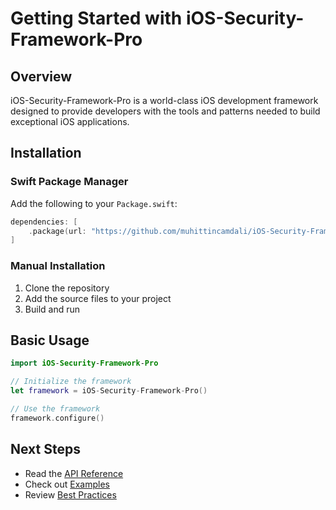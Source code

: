 # Getting Started with iOS-Security-Framework-Pro

## Overview

iOS-Security-Framework-Pro is a world-class iOS development framework designed to provide developers with the tools and patterns needed to build exceptional iOS applications.

## Installation

### Swift Package Manager

Add the following to your `Package.swift`:

```swift
dependencies: [
    .package(url: "https://github.com/muhittincamdali/iOS-Security-Framework-Pro.git", from: "1.0.0")
]
```

### Manual Installation

1. Clone the repository
2. Add the source files to your project
3. Build and run

## Basic Usage

```swift
import iOS-Security-Framework-Pro

// Initialize the framework
let framework = iOS-Security-Framework-Pro()

// Use the framework
framework.configure()
```

## Next Steps

- Read the [API Reference](API-Reference.md)
- Check out [Examples](Examples/)
- Review [Best Practices](Best-Practices.md)
